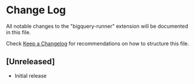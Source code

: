# Change Log

All notable changes to the "bigquery-runner" extension will be documented in this file.

Check [Keep a Changelog](http://keepachangelog.com/) for recommendations on how to structure this file.

## [Unreleased]

- Initial release
